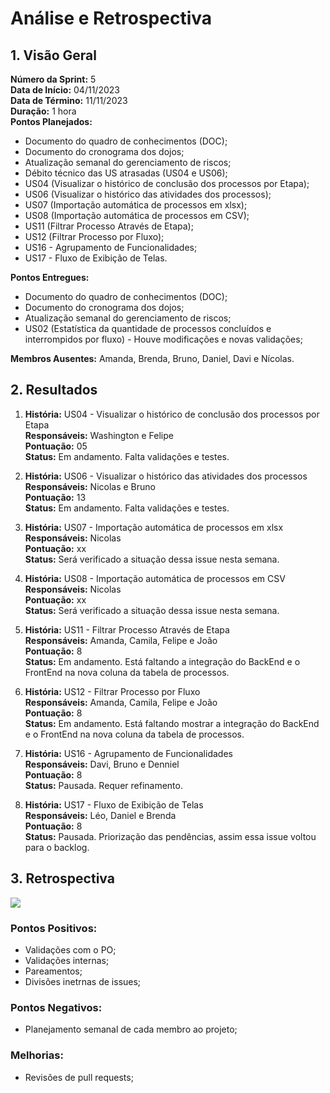 # Análise e Retrospectiva

## 1. Visão Geral
**Número da Sprint:** 5  <br/>
**Data de Início:** 04/11/2023 <br/>
**Data de Término:** 11/11/2023 <br/>
**Duração:** 1 hora <br/>
**Pontos Planejados:** <br/>

  * Documento do quadro de conhecimentos (DOC);
  * Documento do cronograma dos dojos;
  * Atualização semanal do gerenciamento de riscos;
  * Débito técnico das US atrasadas (US04 e US06);
  * US04 (Visualizar o histórico de conclusão dos processos por Etapa);
  * US06 (Visualizar o histórico das atividades dos processos);
  * US07 (Importação automática de processos em xlsx);
  * US08 (Importação automática de processos em CSV);
  * US11 (Filtrar Processo Através de Etapa);
  * US12 (Filtrar Processo por Fluxo);
  * US16 - Agrupamento de Funcionalidades;
  * US17 - Fluxo de Exibição de Telas.


**Pontos Entregues:**
  * Documento do quadro de conhecimentos (DOC);
  * Documento do cronograma dos dojos;
  * Atualização semanal do gerenciamento de riscos;
  * US02 (Estatística da quantidade de processos concluídos e interrompidos por fluxo) - Houve modificações e novas validações;


**Membros Ausentes:** Amanda, Brenda, Bruno, Daniel, Davi e Nícolas.<br/>

## 2. Resultados
1. **História:**  US04 - Visualizar o histórico de conclusão dos processos por Etapa <br/>
**Responsáveis:** Washington e Felipe <br/>
**Pontuação:**  05 <br/>
**Status:** Em andamento. Falta validações e testes. <br/>

2. **História:** US06 - Visualizar o histórico das atividades dos processos <br/>
**Responsáveis:** Nicolas e Bruno <br/>
**Pontuação:**  13 <br/>
**Status:** Em andamento. Falta validações e testes. <br/>

3. **História:** US07 - Importação automática de processos em xlsx <br/>
**Responsáveis:** Nicolas <br/>
**Pontuação:** xx <br/>
**Status:** Será verificado a situação dessa issue nesta semana.<br/>

4. **História:** US08 - Importação automática de processos em CSV <br/>
**Responsáveis:** Nicolas <br/>
**Pontuação:** xx <br/>
**Status:** Será verificado a situação dessa issue nesta semana.<br/>

6. **História:** US11 - Filtrar Processo Através de Etapa <br/>
**Responsáveis:** Amanda, Camila, Felipe e João <br/>
**Pontuação:** 8 <br/>
**Status:** Em andamento. Está faltando a integração do BackEnd e o FrontEnd na nova coluna da tabela de processos.<br/>

7. **História:** US12 - Filtrar Processo por Fluxo <br/>
**Responsáveis:** Amanda, Camila, Felipe e João <br/>
**Pontuação:** 8 <br/>
**Status:** Em andamento. Está faltando mostrar a integração do BackEnd e o FrontEnd na nova coluna da tabela de processos.<br/>

8. **História:** US16 - Agrupamento de Funcionalidades <br/>
**Responsáveis:** Davi, Bruno e Denniel <br/>
**Pontuação:** 8 <br/>
**Status:** Pausada. Requer refinamento.<br/>

9. **História:** US17 - Fluxo de Exibição de Telas <br/>
**Responsáveis:** Léo, Daniel e Brenda <br/>
**Pontuação:** 8 <br/>
**Status:** Pausada. Priorização das pendências, assim essa issue voltou para o backlog.<br/>

## 3. Retrospectiva

![](https://media.discordapp.net/attachments/1159255618104864809/1172963707253444709/image.png?ex=65623a94&is=654fc594&hm=69b5506cd26a615852a1b6920dcc60d9f3db5226ac9cba6c5b237df5d8946a5b&=&width=866&height=618)

### Pontos Positivos:
* Validações com o PO;
* Validações internas;
* Pareamentos;
* Divisões inetrnas de issues;

### Pontos Negativos:
* Planejamento semanal de cada membro ao projeto;

### Melhorias:
* Revisões de pull requests;
